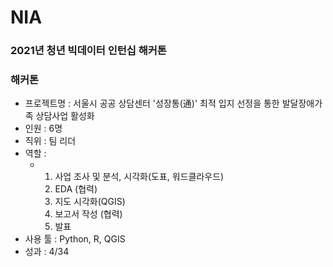 # NIA
### 2021년 청년 빅데이터 인턴십 해커톤

### 해커톤

- 프로젝트명 : 서울시 공공 상담센터 '성장통(通)' 최적 입지 선정을 통한 발달장애가족 상담사업 활성화
- 인원 : 6명
- 직위 : 팀 리더
- 역할 :
    - 1. 사업 조사 및 분석, 시각화(도표, 워드클라우드)
      2. EDA (협력)
      3. 지도 시각화(QGIS)
      4. 보고서 작성 (협력)
      5. 발표
- 사용 툴 : Python, R, QGIS
- 성과 : 4/34
